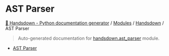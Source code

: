 # AST Parser

[🙌 Handsdown - Python documentation generator](../../README.md#-handsdown---python-documentation-generator) /
[Modules](../../MODULES.md#modules) /
[Handsdown](../index.md#handsdown) /
AST Parser

> Auto-generated documentation for [handsdown.ast_parser](https://github.com/vemel/handsdown/blob/main/handsdown/ast_parser/__init__.py) module.

- [AST Parser](#ast-parser)
